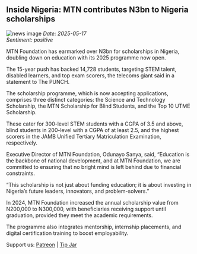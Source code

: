 ## Inside Nigeria: MTN contributes N3bn to Nigeria scholarships
![news image](https://oaidalleapiprodscus.blob.core.windows.net/private/org-icz6idtlNt9i50IB5ovn2dgl/user-vLI1bL7dfBEchAsrFvrKMXHM/img-yefoHiWalEpOtQoQ7G2eEtla.png?st=2025-05-17T20%3A18%3A44Z&se=2025-05-17T22%3A18%3A44Z&sp=r&sv=2024-08-04&sr=b&rscd=inline&rsct=image/png&skoid=cc612491-d948-4d2e-9821-2683df3719f5&sktid=a48cca56-e6da-484e-a814-9c849652bcb3&skt=2025-05-17T19%3A19%3A31Z&ske=2025-05-18T19%3A19%3A31Z&sks=b&skv=2024-08-04&sig=xswR4lMNva4JHRW8JOOARGZzCtbpGPtJzgiyLAHduEo%3D)
_Date: 2025-05-17_  
_Sentiment: positive_

MTN Foundation has earmarked over N3bn for scholarships in Nigeria, doubling down on education with its 2025 programme now open.

The 15-year push has backed 14,728 students, targeting STEM talent, disabled learners, and top exam scorers, the telecoms giant said in a statement to The PUNCH.

The scholarship programme, which is now accepting applications, comprises three distinct categories: the Science and Technology Scholarship, the MTN Scholarship for Blind Students, and the Top 10 UTME Scholarship.

These cater for 300-level STEM students with a CGPA of 3.5 and above, blind students in 200-level with a CGPA of at least 2.5, and the highest scorers in the JAMB Unified Tertiary Matriculation Examination, respectively.

Executive Director of MTN Foundation, Odunayo Sanya, said, “Education is the backbone of national development, and at MTN Foundation, we are committed to ensuring that no bright mind is left behind due to financial constraints.

“This scholarship is not just about funding education; it is about investing in Nigeria’s future leaders, innovators, and problem-solvers.”

In 2024, MTN Foundation increased the annual scholarship value from N200,000 to N300,000, with beneficiaries receiving support until graduation, provided they meet the academic requirements.

The programme also integrates mentorship, internship placements, and digital certification training to boost employability.

Support us: [Patreon](PATREON_LINK) | [Tip Jar](TIP_JAR)
